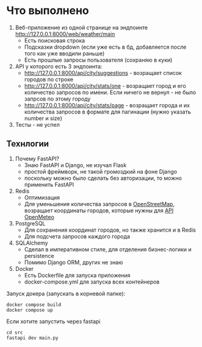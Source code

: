 # Что выполнено
1) Веб-приложение из одной странице на эндпоинте http://127.0.0.1:8000/web/weather/main
    - Есть поисковая строка
    - Подсказки dropdown (если уже есть в бд, добавляется после того как уже вводили раньше)
    - Есть прошлые запросы пользователя (сохраняю в куки)
2) API у которого есть 3 эндпоинта:
    - http://127.0.0.1:8000/api/city/suggestions - возращает список городов по строке
    - http://127.0.0.1:8000/api/city/stats/one - возращает город и его количество запросов по имени. Если ничего не вернул - не было запрсов по этому городу
    - http://127.0.0.1:8000/api/city/stats/page - возращает города и их количества запросов в формате для пагинации (нужно указать number и size)
3) Тесты - не успел

## Технлогии
1) Почему FastAPI? 
    - Знаю FastAPI и Django, не изучал Flask
    - простой фреймворк, не такой громоздкий на фоне Django
    - поскольку можно было сделать без авторизации, то можно применить FastAPI
2) Redis
    - Оптимизация
    - Для уменьшения количества запросов в [OpenStreetMap](https://nominatim.openstreetmap.org/search), возращает координаты городов, которые нужны для [API OpenMeteo](https://api.open-meteo.com/v1/forecast)
3) PostgreSQL
    - Для сохранения координат городов, но также хранится и в Redis
    - Для подсчета запросов каждого города
4) SQLAlchemy
    - Сделал в императивном стиле, для отделения бизнес-логики и persistence
    - Помимо Django ORM, других не знаю
5) Docker
    - Есть Dockerfile для запуска приложения
    - docker-compose.yml для запуска всех контейнеров

Запуск докера (запускать в корневой папке):
```
docker compose build
docker compose up
```
Если хотите запустить через fastapi
```
cd src
fastapi dev main.py
```